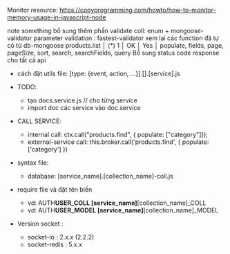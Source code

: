 Monitor resource:
https://copyprogramming.com/howto/how-to-monitor-memory-usage-in-javascript-node

note something
bổ sung thêm phần validate coll: enum + mongoose-validator
parameter validation : fastest-validator
xem lại các function đã tự có từ db-mongoose
products.list │ (\*) 1 │ OK │ Yes │ populate, fields, page, pageSize, sort, search, searchFields, query
Bổ sung status code response cho tất cả api

-   cách đặt utils file:
    [type: {event, action, ...}].[].[service].js

-   TODO:

    -   tạo docs.service.js // cho từng service
    -   import doc các service vào doc.service

-   CALL SERVICE:

    -   internal call: ctx.call("products.find", { populate: ["category"]});
    -   external-service call: this.broker.call('products.find', { populate: ['category'] })

-   syntax file:
    -   database:
        [service_name].[collection_name]-coll.js
-   require file và đặt tên biến
    -   vd: AUTH**USER_COLL
        [service_name]**[collection_name]\_COLL
    -   vd: AUTH**USER_MODEL
        [service_name]**[collection_name]\_MODEL
-   Version socket :
    -   socket-io : 2.x.x (2.2.2)
    -   socket-redis : 5.x.x
